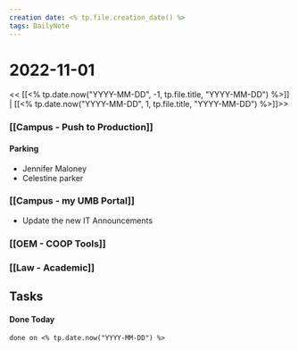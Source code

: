 ```yaml
---
creation date: <% tp.file.creation_date() %>
tags: DailyNote 
---
```


# 2022-11-01


<< [[<% tp.date.now("YYYY-MM-DD", -1, tp.file.title, "YYYY-MM-DD") %>]] | [[<% tp.date.now("YYYY-MM-DD", 1, tp.file.title, "YYYY-MM-DD") %>]]>>

### [[Campus - Push to Production]]

#### Parking
- Jennifer Maloney
- Celestine parker


### [[Campus - my UMB Portal]]
- Update the new IT Announcements

### [[OEM - COOP Tools]]



### [[Law - Academic]]


## Tasks


#### Done Today

```tasks
done on <% tp.date.now("YYYY-MM-DD") %>
```

